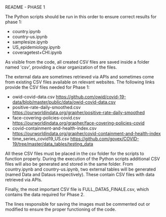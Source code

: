 README - PHASE 1

The Python scripts should be run in this order to ensure correct results for phase 1:
- country.ipynb
- country-us.ipynb
- samplesize.ipynb
- US_epidemiology.ipynb
- coveragetest+CHI.ipynb

As visible from the code, all created CSV files are saved inside a folder named 'csv', providing a clear organization of the files.

The external data are sometimes retrieved via APIs and sometimes come from existing CSV files available on relevant websites. The following links provide the CSV files needed for Phase 1:
- owid-covid-data.csv https://github.com/owid/covid-19-data/blob/master/public/data/owid-covid-data.csv
- positive-rate-daily-smoothed.csv https://ourworldindata.org/grapher/positive-rate-daily-smoothed
- face-covering-policies-covid.csv https://ourworldindata.org/grapher/face-covering-policies-covid
- covid-containment-and-health-index.csv https://ourworldindata.org/grapher/covid-containment-and-health-index
- time_series_covid19_US.csv https://github.com/govex/COVID-19/tree/master/data_tables/testing_data

All these CSV files must be placed in the csv folder for the scripts to function properly. During the execution of the Python scripts additional CSV files will also be generated and stored in the same folder. From country.ipynb and country-us.ipynb, two external tables will be generated (named Data and Dataus respectively). These contain CSV files with data retrieved via APIs.

Finally, the most important CSV file is FULL_DATA5_FINALE.csv, which contains the data required for Phase 2.

The lines responsible for saving the images must be commented out or modified to ensure the proper functioning of the code.
